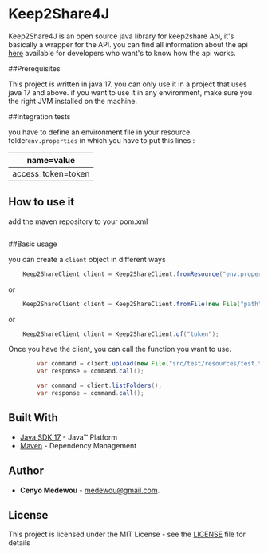 # Keep2Share4J

Keep2Share4J is an open source java library for keep2share Api, it's basically a wrapper for the API.
you can find all information about the api [here](https://keep2share.github.io/api/) available for developers who want's to know how the api works.

##Prerequisites

This project is written in java 17. you can only use it in a project that uses java 17 and above.
if you want to use it in any environment, make sure you the right JVM installed on the machine.

##Integration tests

you have to define an environment file  in your resource folder``env.properties`` in which you have to put this lines :

| name=value |                                                             
| --- |                                                                     
| access_token=token | 


## How to use it

add the maven repository to your pom.xml

```java

```

##Basic usage


you can create a ``client`` object in different ways

```java
    Keep2ShareClient client = Keep2ShareClient.fromResource("env.properties");
```
or
```java
    Keep2ShareClient client = Keep2ShareClient.fromFile(new File("path"));
```
or
```java
    Keep2ShareClient client = Keep2ShareClient.of("token");
```


Once you have the client, you can call the function you want to use.

```java
        var command = client.upload(new File("src/test/resources/test.txt"));
        var response = command.call();
```

```java
        var command = client.listFolders();
        var response = command.call();
```


## Built With
* [Java SDK 17](https://www.oracle.com/technetwork/java/javase/downloads/jdk17-downloads-2133151.html) -  Java™ Platform
* [Maven](https://maven.apache.org/) - Dependency Management

## Author
* **Cenyo Medewou** - [medewou@gmail.com](mailto:medewou@gmail.com).

## License
This project is licensed under the MIT License - see the [LICENSE](LICENSE) file for details                                                                        

